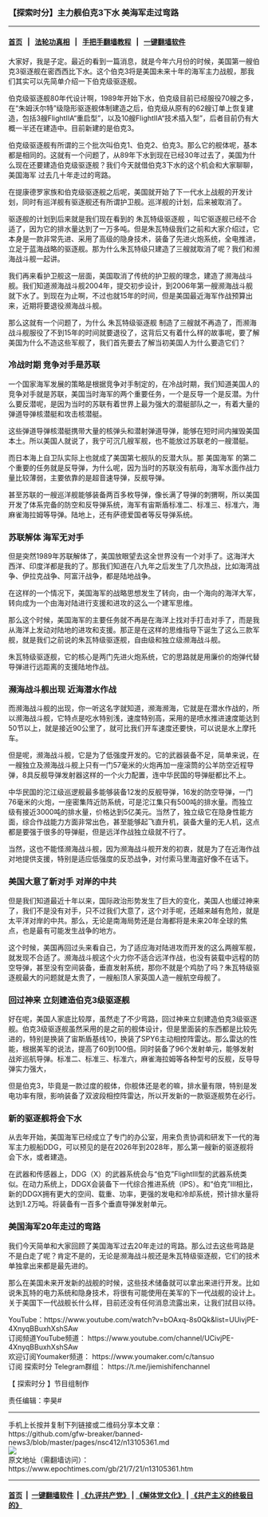### 【探索时分】主力舰伯克3下水 美海军走过弯路
------------------------

#### [首页](https://github.com/gfw-breaker/banned-news3/blob/master/README.md) &nbsp;&nbsp;|&nbsp;&nbsp; [法轮功真相](https://github.com/begood0513/basic/blob/master/README.md)  &nbsp;&nbsp;|&nbsp;&nbsp; [手把手翻墙教程](https://github.com/gfw-breaker/guides/wiki)  &nbsp;&nbsp;|&nbsp;&nbsp; [一键翻墙软件](https://github.com/gfw-breaker/nogfw/blob/master/README.md)  



<div><p>
 大家好，我是子定。最近的看到一篇消息，就是今年六月份的时候，美国第一艘伯克3驱逐舰在密西西比下水。这个伯克3将是美国未来十年的海军主力战舰，那我们其实可以先简单介绍一下伯克级驱逐舰。
</p>
<p>
 伯克级驱逐舰80年代设计啊，1989年开始下水，伯克级目前已经服役70艘之多，在“朱姆沃尔特”级隐形驱逐舰体制建造之后，伯克级从原有的62艘订单上恢复建造，包括3艘FlightIIA“重启型”，以及10艘FlightIIA“技术插入型”，后者目前仍有大概一半还在建造中。目前新建的是伯克3。
</p>
<p>
 <center>
  <center>
  </center>
 </center>
 伯克级驱逐舰有所谓的三个批次叫伯克1、伯克2、伯克3。那么它的舰体呢，基本都是相同的。这就有一个问题了，从89年下水到现在已经30年过去了，美国为什么现在还要建造伯克级驱逐舰？我们今天就借伯克3下水的这个机会和大家聊聊，
 <ok href="https://www.epochtimes.com/gb/tag/%E7%BE%8E%E5%9B%BD%E6%B5%B7%E5%86%9B.html">
  美国海军
 </ok>
 过去几十年走过的弯路。
</p>
<p>
 在提康德罗家族和伯克级驱逐舰之后呢，美国就开始了下一代水上战舰的开发计划，同时有巡洋舰有驱逐舰还有所谓护卫舰。巡洋舰的计划，后来被取消了。
</p>
<p>
 驱逐舰的计划到后来就是我们现在看到的
 <ok href="https://www.epochtimes.com/gb/tag/%E6%9C%B1%E7%93%A6%E7%89%B9%E7%BA%A7%E9%A9%B1%E9%80%90%E8%88%B0.html">
  朱瓦特级驱逐舰
 </ok>
 ，叫它驱逐舰已经不合适了，因为它的排水量达到了一万多吨。但是朱瓦特级我们之前和大家介绍过，它本身是一款非常先进、采用了高级的隐身技术，装备了先进火炮系统，全电推进，立足于蓝海战略的驱逐舰。那为什么朱瓦特级只建造了三艘就取消了呢？我们和濒海战斗舰一起讲。
</p>
<p>
 我们再来看护卫舰这一层面，美国取消了传统的护卫舰的理念，建造了濒海战斗舰。我们知道濒海战斗舰2004年，提交初步设计，到2006年第一艘濒海战斗舰就下水了。到现在为止啊，不过也就15年的时间，但是美国最近海军作战预算出来，近期将要退役濒海战斗舰。
</p>
<p>
 那么这就有一个问题了，为什么
 <ok href="https://www.epochtimes.com/gb/tag/%E6%9C%B1%E7%93%A6%E7%89%B9%E7%BA%A7%E9%A9%B1%E9%80%90%E8%88%B0.html">
  朱瓦特级驱逐舰
 </ok>
 制造了三艘就不再造了，而濒海战斗舰服役了不到15年的时间就要退役了，这背后又有着什么样的故事呢，要了解美国为什么不造这些军舰了，我们首先要去了解当初美国人为什么要造它们？
</p>
<h3>
 冷战时期 竞争对手是苏联
</h3>
<p>
 一个国家海军发展的策略是根据竞争对手制定的，在冷战时期，我们知道美国人的竞争对手就是苏联，美国当时海军的两个重要任务，一个是反导一个是反潜。为什么要反潜呢，是因为当时的苏联有着世界上最为强大的潜艇部队之一，有着大量的弹道导弹核潜艇和攻击核潜艇。
</p>
<p>
 这些弹道导弹核潜艇携带大量的核弹头和潜射弹道导弹，能够在短时间内摧毁美国本土。所以美国人就说了，我宁可沉几艘军舰，也不能放过苏联老的一艘潜艇。
</p>
<p>
 而日本海上自卫队实际上也就成了美国第七舰队的反潜大队。那
 <ok href="https://www.epochtimes.com/gb/tag/%E7%BE%8E%E5%9B%BD%E6%B5%B7%E5%86%9B.html">
  美国海军
 </ok>
 的第二个重要的任务就是反导弹，为什么呢，因为当时的苏联没有航母，海军水面作战力量比较薄弱，主要依靠的是超音速导弹，反舰导弹。
</p>
<p>
 甚至苏联的一艘巡洋舰能够装备两百多枚导弹，像长满了导弹的刺猬啊，所以美国开发了体系完备的防空和反导弹系统，海军有宙斯盾标准二、标准三、标准六，海麻雀海拉姆等导弹。陆地上，还有萨德爱国者等反导弹系统。
</p>
<h3>
 苏联解体 海军无对手
</h3>
<p>
 但是突然1989年苏联解体了，美国放眼望去这全世界没有一个对手了。这海洋大西洋、印度洋都是我的了。那我们知道在八九年之后发生了几次热战，比如海湾战争、伊拉克战争、阿富汗战争，都是陆地战争。
</p>
<p>
 在这样的一个情况下，美国海军的战略思想发生了转向，由一个海向的海洋大军，转向成为一个由海对陆进行支援和进攻的这么一个建军思维。
</p>
<p>
 那么这个时候，美国海军的主要任务就不再是在海洋上找对手打击对手了，而是我从海洋上发动对陆地的进攻和支援。那正是在这样的思维指导下诞生了这么三款军舰，就是我们之前说的朱瓦特级驱逐舰，自由级和独立级濒海战斗舰。
</p>
<p>
 朱瓦特级驱逐舰，它的核心是两门先进火炮系统，它的思路就是用廉价的炮弹代替导弹进行远距离的支援陆地作战。
</p>
<h3>
 濒海战斗舰出现 近海潜水作战
</h3>
<p>
 而濒海战斗舰的出现，你一听这名字就知道，濒海濒海，它就是在潜水作战的，所以濒海战斗舰，它特点是吃水特别浅，速度特别高，采用的是喷水推进速度能达到50节以上，就是接近90公里了，就可比我们开车速度还要快，可以说是水上摩托车。
</p>
<p>
 但是呢，濒海战斗舰，它是为了低强度开发的。它的武器装备不足，简单来说，在一艘独立及濒海战斗舰上只有一门57毫米的火炮再加一座滚筒的公羊防空近程导弹，8具反舰导弹发射器这样的一个火力配置，连中华民国的导弹艇都比不上。
</p>
<p>
 中华民国的沱江级巡逻舰最多能够装备12发的反舰导弹，16发的防空导弹，一门76毫米的火炮，一座密集阵近防系统，可是沱江集只有500吨的排水量。而独立级有接近3000吨的排水量，价格达到5亿美元。当然了，独立级它在隐身性能方面，综合作战能力方面非常出色，甚至能够起飞直升机，装备大量的无人机，这点都是要强于很多的导弹艇，但是远洋作战独立级就不行了。
</p>
<p>
 当然，这也不能怪濒海战斗舰，因为濒海战斗舰开发的初衷，就是为了在近海作战对地提供支援，特别是适应低强度的反恐战争，对付索马里海盗好像不在话下。
</p>
<h3>
 美国大意了新对手 对岸的中共
</h3>
<p>
 但是我们知道最近十年以来，国际政治形势发生了巨大的变化，美国人也缓过神来了，我们不是没有对手，只不过我们大意了，这个对手呢，还越来越有危险，就是太平洋对岸的中共。那么，无论是南海局势还是台海都将是未来20年全球的焦点，也是最有可能发生战争的地方。
</p>
<p>
 这个时候，美国再回过头来看自己，为了适应海对陆进攻而开发的这么两艘军舰，就发现不合适了。濒海战斗舰这个火力你不适合远洋作战，也没有装载中远程的防空导弹，甚至没有空间装备，垂直发射系统，那你不就是个鸡肋了吗？朱瓦特级驱逐舰最大的问题就是太贵了，一艘船顶人家英国人造一艘航空母舰了。
</p>
<h3>
 回过神来 立刻建造伯克3级驱逐舰
</h3>
<p>
 好在呢，美国人家底比较厚，虽然走了不少弯路，回过神来立刻建造伯克3级驱逐舰。伯克3级驱逐舰虽然采用的是之前的舰体设计，但是里面装的东西都是比较先进的，特别是换装了宙斯盾基线10，换装了SPY6主动相控阵雷达。那么雷达的性能，根据美军的说法，提高了60到100倍。同时装备了96个发射单元，能够发射战斧巡航导弹。标准二、标准三、标准六，麻雀海拉姆等各种型号的反舰，反导导弹实力强大，
</p>
<p>
 但是伯克3，毕竟是一款过度的舰体，你舰体还是老的嘛，排水量有限，特别是发电功率有限，影响装备了双波段相控阵雷达，所以开发新的一款驱逐舰势在必行。
</p>
<h3>
 新的驱逐舰将会下水
</h3>
<p>
 从去年开始，美国海军已经成立了专门的办公室，用来负责协调和研发下一代的海军主力舰船DDG，可以预见的是在2026年到2028年，那么第一艘新的驱逐舰将会下水，或者建造。
</p>
<p>
 在武器和传感器上，DDG（X）的武器系统会与“伯克”FlightIII型的武器系统类似。在动力系统上，DDGX会装备下一代综合推进系统（IPS）。和“伯克”III相比，新的DDGX拥有更大的空间、载重、功率，更强的发电和冷却系统，预计排水量将达到1.2万吨。将装备有一百多个垂直导弹发射单元。
</p>
<h3>
 美国海军20年走过的弯路
</h3>
<p>
 我们今天简单和大家回顾了美国海军过去20年走过的弯路。那么过去这些弯路是不是白走了呢？肯定不是的，无论是濒海战斗舰还是朱瓦特级驱逐舰，它们的技术单独拿出来都是最先进的。
</p>
<p>
 那么在美国未来开发新的战舰的时候，这些技术储备就可以拿出来进行开发。比如说朱瓦特的电力系统和隐身技术，将很有可能使用在美军的下一代战舰的设计上。关于美国下一代战舰长什么样，目前还没有任何消息流露出来，让我们拭目以待。
</p>
<p>
 YouTube：https://www.youtube.com/watch?v=bOAxq-8s0Qk&amp;list=UUivjPE-4XnyqBBuxhXshSAw
 <br/>
 订阅频道YouTube频道：
 <ok href="https://www.youtube.com/channel/UCivjPE-4XnyqBBuxhXshSAw">
  https://www.youtube.com/channel/UCivjPE-4XnyqBBuxhXshSAw
 </ok>
 <br/>
 欢迎订阅Youmaker频道：
 <ok href="https://www.youmaker.com/c/tansuo">
  https://www.youmaker.com/c/tansuo
 </ok>
 ​
 <br/>
 订阅
 <ok href="https://www.epochtimes.com/gb/tag/%E6%8E%A2%E7%B4%A2%E6%97%B6%E5%88%86.html">
  探索时分
 </ok>
 Telegram群组：
 <ok href="https://t.me/jiemishifenchannel">
  https://t.me/jiemishifenchannel
 </ok>
</p>
<p>
 【
 <ok href="https://www.epochtimes.com/gb/tag/%E6%8E%A2%E7%B4%A2%E6%97%B6%E5%88%86.html">
  探索时分
 </ok>
 】节目组制作
</p>
<p>
 责任编辑：李昊#
</p>
</div>
<hr/>
手机上长按并复制下列链接或二维码分享本文章：<br/>
https://github.com/gfw-breaker/banned-news3/blob/master/pages/nsc412/n13105361.md <br/>
<a href='https://github.com/gfw-breaker/banned-news3/blob/master/pages/nsc412/n13105361.md'><img src='https://github.com/gfw-breaker/banned-news3/blob/master/pages/nsc412/n13105361.md.png'/></a> <br/>
原文地址（需翻墙访问）：https://www.epochtimes.com/gb/21/7/21/n13105361.htm


------------------------
#### [首页](https://github.com/gfw-breaker/banned-news3/blob/master/README.md) &nbsp;|&nbsp; [一键翻墙软件](https://github.com/gfw-breaker/nogfw/blob/master/README.md) &nbsp;| [《九评共产党》](https://github.com/gfw-breaker/9ping.md/blob/master/README.md#九评之一评共产党是什么) | [《解体党文化》](https://github.com/gfw-breaker/jtdwh.md/blob/master/README.md) | [《共产主义的终极目的》](https://github.com/gfw-breaker/gczydzjmd.md/blob/master/README.md)


<img src='http://gfw-breaker.win/banned-news3/pages/nsc412/n13105361.md' width='0px' height='0px'/>